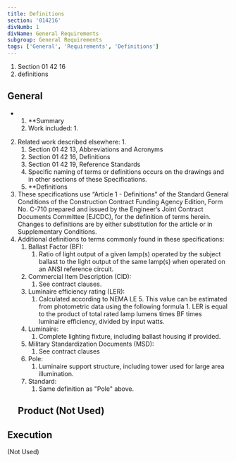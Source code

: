 ```yaml
---
title: Definitions
section: '014216'
divNumb: 1
divName: General Requirements
subgroup: General Requirements
tags: ['General', 'Requirements', 'Definitions']
---
```


   1. Section 01 42 16
   1. definitions

## General


* 
	1. **Summary
   1. Work included:
      1. 
2. Related work described elsewhere:
      1. 
	1. Section 01 42 13, Abbreviations and Acronyms
	2. Section 01 42 16, Definitions
	3. Section 01 42 19, Reference Standards
	4. Specific naming of terms or definitions occurs on the drawings and in other sections of these Specifications.
	5. **Definitions
3. These specifications use “Article 1 - Definitions” of the Standard General Conditions of the Construction Contract Funding Agency Edition, Form No. C-710 prepared and issued by the Engineer’s Joint Contract Documents Committee (EJCDC), for the definition of terms herein. Changes to definitions are by either substitution for the article or in Supplementary Conditions.
4. Additional definitions to terms commonly found in these specifications:
	1. Ballast Factor (BF):
		1. Ratio of light output of a given lamp(s) operated by the subject ballast to the light output of the same lamp(s) when operated on an ANSI reference circuit.
	2. Commercial Item Description (CID):
		1. See contract clauses.
	3. Luminaire efficiency rating (LER):
		1. Calculated according to NEMA LE 5. This value can be estimated from photometric data using the following formula 1. LER is equal to the product of total rated lamp lumens times BF times luminaire efficiency, divided by input watts.
	4. Luminaire:
		1. Complete lighting fixture, including ballast housing if provided.
	5. Military Standardization Documents (MSD): 
		1. See contract clauses
	6. Pole: 
		1. Luminaire support structure, including tower used for large area illumination.
	7. Standard: 
		1. Same definition as "Pole" above.
   ## Product (Not Used)


## Execution

 (Not Used)

